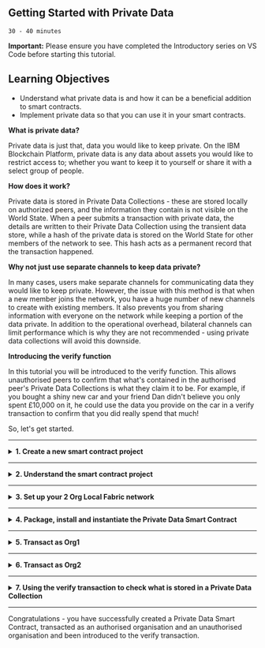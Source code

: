 ## **Getting Started with Private Data**
`30 - 40 minutes`

**Important:** Please ensure you have completed the Introductory series on VS Code before starting this tutorial.

## Learning Objectives

- Understand what private data is and how it can be a beneficial addition to smart contracts.
- Implement private data so that you can use it in your smart contracts.

**What is private data?**

Private data is just that, data you would like to keep private. On the IBM Blockchain Platform, private data is any data about assets you would like to restrict access to; whether you want to keep it to yourself or share it with a select group of people.

**How does it work?**

Private data is stored in Private Data Collections - these are stored locally on authorized peers, and the information they contain is not visible on the World State. When a peer submits a transaction with private data, the details are written to their Private Data Collection using the transient data store, while a hash of the private data is stored on the World State for other members of the network to see. This hash acts as a permanent record that the transaction happened.

**Why not just use separate channels to keep data private?**

In many cases, users make separate channels for communicating data they would like to keep private. However, the issue with this method is that when a new member joins the network, you have a huge number of new channels to create with existing members. It also prevents you from sharing information with everyone on the network while keeping a portion of the data private. In addition to the operational overhead, bilateral channels can limit performance which is why they are not recommended - using private data collections will avoid this downside.

**Introducing the verify function**

In this tutorial you will be introduced to the verify function. This allows unauthorised peers to confirm that what's contained in the authorised peer's Private Data Collections is what they claim it to be. For example, if you bought a shiny new car and your friend Dan didn't believe you only spent £10,000 on it, he could use the data you provide on the car in a verify transaction to confirm that you did really spend that much!

So, let's get started.

---

<details>
<summary><b>1. Create a new smart contract project</b></summary>

Private Data Smart Contracts are available in TypeScript, Java and JavaScript, this tutorial will use TypeScript. The steps for this are very similar to those in Tutorial 1 of the Introductory Series, but here we will be choosing the Private Data Smart Contract.

> Commands can be executed from the Command Palette (`Ctrl+Shift+P` for Windows, `Cmd+Shift+P` for MacOS). For this extension, all commands start with `IBM Blockchain Platform:`. Throughout this tutorial, there will be side notes prompting you when an interaction can be done using the Command Palette.

1. Navigate to the __IBM Blockchain Platform__ window by selecting the corresponding icon from the icon panel on the left.

2. Hover over the `SMART CONTRACTS` panel, click the `...` menu, and select the `Create New Project` option from the dropdown.

    > Command Palette alternative: Create New Project

3. As this is a tutorial on private data, we will be using the `Private Data Contract`, so select this option.

4. An MSP ID is required for Private Data Collections. Leave it as the default `Org1MSP` for this tutorial. The sample project creates a Private Data Collection owned by a single organisation in the network and the MSP ID is used to specify which organisation.

5. Choose a smart contract language. As previously stated, this tutorial will use `TypeScript`, but feel free to choose `Java` or `JavaScript` if you would prefer to work with that.

6. The next option is whether you would like to name your private asset in the generated contract. The default is `MyPrivateAsset`, but feel free to name your asset whatever you want. However, we recommend sticking with `MyPrivateAsset` for this tutorial.

    > Pro Tip: If you decided to change the name of your asset, remember to swap `MyPrivateAsset` for your new name in future steps.

7. Choose a location to save the project. Click `Browse`, then
`New Folder` and name the project what you want e.g. `privateContract`. Make sure you avoid using spaces when you name the folder.

8. Click `Create`, select the new folder you created and click `Save`.

9. Finally, select `Add to workspace` from the options listed.

There will now be a skeleton contract in your desired language, containing your private asset. You can view your new contract by navigating to the Explorer view (the document looking icon in the left-hand icon bar), and opening `src/my-private-asset-contract.ts`.

Congratulations, you've got a Private Data Smart Contract!
</details>

---

<details><summary><b>2. Understand the smart contract project</b></summary>

The generated private data smart contract contains all the same functions as a regular contract but features an added verify transaction. In this optional step, we'll take a look at the differences between transactions on the `Default Smart Contract` and the `Private Data Contract`, focusing on the new transaction – `verifyPrivateAsset()`.

The main CRUD (`create`, `read`, `update` and `delete`) functions along with the `Exists` function do exactly as their names suggest.

In a `Default Smart Contract`, the functions appear as `createAsset()` or `deleteAsset()`. But in a Private Data Contract, they appear as;

`createMyPrivateAsset()`

`readMyPrivateAsset()`

`updateMyPrivateAsset()`

`deleteMyPrivateAsset()`

`privateMyAssetExists()`

The functions are discussed at length in the Introductory Series, so we recommend going and having a look at Step 2: Understand the smart contract (optional) in Tutorial 1: Local Smart Contract Development, if you feel like you need to refresh your memory on what these transactions do. However, there are a couple of small differences between how some of these transactions work on the `Default Smart Contract` and the `Private Data Contract` you have created.

Unlike the `create` and `update` transactions in the `Default Smart Contract`, the `create` and `update` transactions in the `Private Data Contract` make use of transient data, which you would provide when you submit one of these transactions. Transient data is temporary and local to a peer, so it is perfect for passing private data into a transaction. These features mean that any information provided as transient data will not be recorded on the public ledger.

The `verifyMyPrivateAsset` transaction can be used to verify if a given set of private data exists.

    @Transactions(false)

    public async verifyMyPrivateAsset(ctx: Context, myPrivateAssetId:   string, objectToVerify: MyPrivateAsset): Promise<boolean>

This transaction requires two arguments – `myPrivateAssetId` and the `objectToVerify` (made up of a key/value pair). The `myPrivateAssetId` is simply the key that was used when saving the private data (supplied when passing in transient data) to the Private Data Collection. The object key and value will appear in the format `{"key":value"}`. For example, if Alice stores some private data `{"myPrivateValue":"50"}` in her Private Data Collection which only she has access to but wants to prove to Bob that it exists, Bob would use the verify transaction to confirm whether Alice is telling the truth or not. Bob can now submit the `verifyPrivateAsset()` transaction with the arguments: `asset ID` which is on the public ledger as `myPrivateAssetID` and the object `{"myPrivateValue":"50"}`. If Alice provided the correct data, the transaction should return true as the hash provided matches the hash stored on the public ledger. We will look at this in more detail later.

Notice the lines that start with `@Transaction()`. These come before each function in the generated `Private Data Contract` and they define the preceding transaction to be a callable transaction function. `@Transaction()` takes a boolean parameter where `true` indicates that the function is intended to be called using  `submit` and `false` indicates that the function is intended to be called using `evaluate`, with the default being set to true. The differences between `@Transaction()` and `@Transaction(false)` is especially important when it comes to the `readMyPrivateAsset()` transaction. A `Submit transaction` MUST NOT be performed on the `readMyPrivateAsset()`transaction. Doing so would result in the returned private data being submitted to the public ledger.

It is also worth having a look at the collections.json file at the root of the file directory for your project. Collections.json is the file that defines information such as who can persist data, how long private data is stored in a private database and the number of peers required for disseminating data – as well as how many it can be distributed to. Notice that the MSP ID is the one you specified when creating the project – whichever org is specified in the MSP ID is the one who can perform transactions.
</details>

---

<details>
<summary><b>3. Set up your 2 Org Local Fabric network</b></summary>

In this step, we will take you through the steps of creating a 2 org network. However, if you already have a 2 org network set up, feel free to use that instead.

> Note: If you use your own network, you will need to change the MSP ID in the collections.json file once the contract has been generated.

1. Hover over the `FABRIC ENVIRONMENTS` panel on the left hand side of the screen and select the +.
2. You will then be asked to `Select a method to add an environment`. Choose the `Create new from template` option.
3. From the list of network configuration options, choose the `2 Org template (2 CAs, 2 peers, 1 channel)`.
4. Give your network a name e.g. `newNetwork`. Whatever you find easy to identify! Then press `enter` which will trigger your network runtime to start.

After a few minutes, you will have your 2 org network ready to use your new Private Data Smart Contract on!

</details>

---

<details>
<summary><b>4. Package, install and instantiate the Private Data Smart Contract</b></summary>

The 3 necessary steps to run a smart contract on a blockchain network are;

1. Package the smart contract
2. Install the smart contract on Fabric peers using the package
3. Instantiate the smart contract on a Fabric channel

This extension allows you to do all these steps in 1 or follow the package, install and instantiate in separate steps. We will use the 1 step method as this process is covered in depth in the Introductory series.

1. Navigate to the `FABRIC ENVIRONMENTS` panel and select the network you created, so if you called it "newNetwork", select  `newNetwork o (click to start)` – this will start your local fabric environment. This may take a few minutes.
2. Once you've received a notification saying "Connected to Local Fabric", click `+ Instantiate` under `Smart Contracts > Instantiated`.
3. Firstly, you will be asked which peers you would like to instantiate the contract on, select both peers.
4. Then, select the smart contract you wish to instantiate onto the peers. Select the `privateContract` (or whichever contract name you used in Step 1!).
5. If you would like to call a function when instantiating, please enter it now, but this is not necessary for this tutorial – so feel free to press enter to move onto the next step.
6. You'll be asked if you would like to provide a Private data configuration file, click `Yes` and add in your
`collections.json` file from your `privateContract` folder. This `collections.json` file was created when you created your `Private Data Smart Contract`.
7. When asked for a smart contract endorsement policy, select `Default (single endorser, any org)`, unless you would like to specify an endorsement policy.
8. If you are using Typescript, you will `see privateContract@0.0.1` appear in the `SMART CONTRACTS` panel and under `Smart Contracts > Installed` in the `FABRIC ENVIRONMENTS`. Your project has been packaged using the information in `package.json` and installed on all peers in the network.

Once your smart contract is instantiated, you will receive a notification stating that the instantiation was successful, and `privateContract@0.0.1` will appear under `Smart Contracts > Instantiated`. This may take a couple of minutes, so please be patient!

> Command Palette alternative: Instantiate Smart Contract
</details>

---

<details>
<summary><b>5. Transact as Org1</b></summary>

In this step we will interact with the network as Org1 through a series of transactions. Providing the previous instructions have been followed correctly, all transactions should be successful as Org1 has access to the Private Data Collection.

> **Note:** When following the instructions below, do the following if you wish to use the command palette, otherwise ignore this and just follow the instructions below this note.
> 1. Enter `Submit Transaction` or `Evaluate Transaction` based on whether you intend to submit or evaluate a transaction.
> 2. You will then be asked to choose a gateway to connect with, select your new network, so `newNetwork – Org 1`, if that's what you called it.
> 3. Select the `org1Admin` identity when asked which identity to connect with.
> 4. Choose your private data smart contract from the list of smart contracts.
> 5. Finally, you will be asked which transaction to submit/evaluate. Select the relevant one. From here, the flow is the same as stated per instruction.


Let's start transacting!

1. Connect to `Org1` via the `newNetwork – Org1` gateway using the `admin` identity. To do this, select `newNetwork– Org1` under the `FABRIC GATEWAYS`and select `org1Admin`. Your Smart Contract should now be seen under `Channels > myChannel` in `FABRIC GATEWAYS`; if you select your smart contract then all the available transactions you can submit and evaluate will be there.

> Note: The extension will ask you to select a peer-targeting policy for this transaction after you've specified the transient data. We will use the default option for every transaction we submit. This is only mentioned in the following step so you are able to see where it fits in, but make sure you select default for every transaction.

2. Let's start off by creating an asset. Right click `createMyPrivateAsset` and click `Submit Transaction`. Enter in the argument `["001"]`– this is the `assetID`. Then enter in the transient data `{"privateValue":"150"}` – this is the private data, it states that the private value for asset 001, is 150. As mentioned above, you will now be asked to `Select a peer-targeting policy for this transaction`, select the `default` option. If your transaction was successful then the output should show `[TIMESTAMP] [SUCCESS] No value returned from createMyPrivateAsset`.

3. To check that the private data was stored, we will now evaluate `readMyPrivateAsset` transaction. Right click this transaction from the list under `FABRIC GATEWAYS > Channels > mychannel > privateContract` and click `Evaluate transaction`. Enter in the same argument as in the previous transaction; so `["001"]`. Do not enter in any transient data, instead just press enter. If the transaction was successful, the output will return `[TIMESTAMP] [SUCCESS] Returned value from readMyPrivateAsset: {"privateValue": "150"}`.

4. Now try submitting an `updateMyPrivateAsset` transaction to update some information about the asset. Right click `updateMyPrivateAsset` and click `Submit transaction`. Enter in the argument `["001"]` and change the transient data to be `{"privateValue":"125"}`. This will change the private value to be 125. The output should return `[TIMESTAMP] [SUCCESS] No value returned from updateMyPrivateAsset`.

Feel free to submit more transactions with the private asset; but the point is that Org1 has complete control over the asset and can see/change anything about said asset. Now let's see what happens when we connect to the network as Org2 and try to interact with the asset.

</details>

---

<details>
<summary><b>6. Transact as Org2</b></summary>

In this step we will interact with the network as Org2 through a series of transactions. Providing the previous instructions have been followed correctly, all transactions (except `verifyMyPrivateAsset`) should be unsuccessful, as Org2 does not have access to the Private Data Collection.

1. Before connecting to the Org2 gateway, disconnect from Org1 by clicking the `disconnect` button on the top right of the gateways panel.

2. Connect to Org2 the same way you connected to Org1 previously. Select `newNetwork – Org2` under `FABRIC GATEWAYS` and select `org2Admin`. Now navigate to the list of available transactions for Org2 under `FABRIC GATEWAYS > Channels > mychannel`. This list of transactions will be the same as for Org1.

3. Org2 is able to see that Org1 created an asset with the asset ID of 001. So let's see what happens when Org2 tries to read the transaction. As in step 4.3, evaluate a `readMyPrivateAsset` transaction using the argument `["001"]` and no transient data. This will throw an error into your notifications and in the output.

You should now feel more comfortable with the differences between transacting as an organisation that has access to a private asset and one that doesn't. But what if Org2 wanted to check what Org1 had stored in their private data collection with the permission of Org1?

</details>

---

<details>
<summary><b>7. Using the verify transaction to check what is stored in a Private Data Collection</b></summary>

So if Org2 was a regulatory body and wanted to make sure that Org1&#39;s private asset was legally sound; Org1 could tell Org2 what the original value of the asset was, and Org2 could run a verify transaction to confirm this. This is what we will do in this step; please remain connected to the Org2 Fabric Gateway. Before carrying out this step, let us give you a bit of information about the verify transaction. The function appears in the contract like this;

    @Transactions(false)

    public async verifyMyPrivateAsset(ctx: Context, myPrivateAssetId:   string, objectToVerify: MyPrivateAsset): Promise<boolean>

This shows that when the transaction is submitted, it is going to be looking for 2 arguments; the asset ID (`myPrivateAssetId`) and the object (`objectToVerify: MyPrivateAsset)`, where the object is made up of a key and a value.

Once submitted, the output will either return true or false. True if the arguments match the original values for the asset, false if the arguments do not match the original values for the asset.

1. Right click `verifyMyPrivateAsset` from the list of transactions and select `Submit transaction`. For the arguments enter `["001", {"privateValue": "125"}]`. This includes the asset ID and the private value of 125. Do not enter any transient data here. The output will return `[TIMESTAMP] [SUCCESS] Returned value from verifyMyPrivateAsset: true`. The `true` part of that expression confirms that the information provided by Org1 to Org2 was in fact correct.
2. Feel free to have a go at submitting a verify transaction with incorrect arguments to prove that the transaction would provide a different outcome across the output. For example, submit a `verifyMyPrivateAsset` transaction with the original arguments `["001", {"privateValue": "150"}]` because Org1 may have forgotten they previously updated the value! Obviously 150 is not the same as 125 so the output would return `[TIMESTAMP] [SUCCESS] Returned value from verifyMyPrivateAsset: false`.

</details>

---

Congratulations - you have successfully created a Private Data Smart Contract, transacted as an authorised organisation and an unauthorised organisation and been introduced to the verify transaction.
